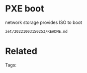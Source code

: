 # PXE boot
network storage provides ISO to boot

` zet/20221003150253/README.md `

# Related


Tags:

    
